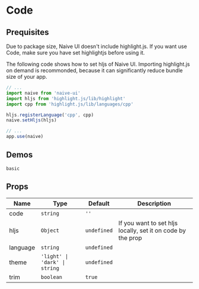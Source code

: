 # Code

## Prequisites

<n-alert title="Note" type="warning" style="margin-bottom: 16px;">
  Due to package size, Naive UI doesn't include highlight.js. If you want use Code, make sure you have set highlightjs before using it.
</n-alert>

The following code shows how to set hljs of Naive UI. Importing highlight.js on demand is recommonded, because it can significantly reduce bundle size of your app.

```js
// ...
import naive from 'naive-ui'
import hljs from 'highlight.js/lib/highlight'
import cpp from 'highlight.js/lib/languages/cpp'

hljs.registerLanguage('cpp', cpp)
naive.setHljs(hljs)

// ...
app.use(naive)
```

## Demos

```demo
basic
```

## Props
|Name|Type|Default|Description|
|-|-|-|-|
|code|`string`|`''`||
|hljs|`Object`|`undefined`|If you want to set hljs locally, set it on code by the prop|
|language|`string`|`undefined`||
|theme|`'light' \| 'dark' \| string`|`undefined`||
|trim|`boolean`|`true`||

